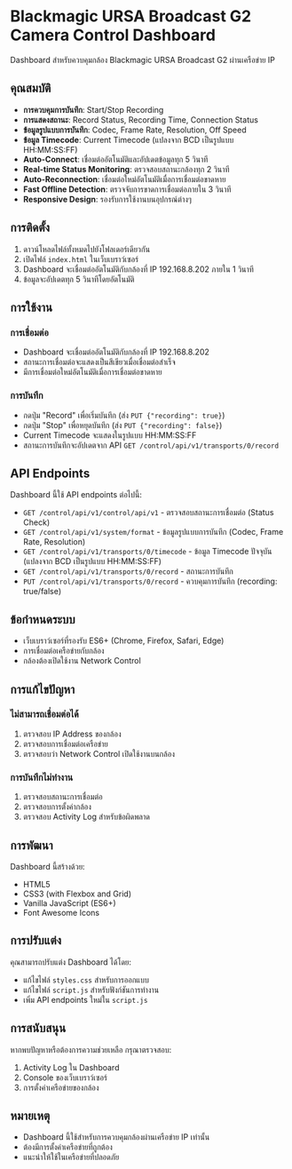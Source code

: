 # Blackmagic URSA Broadcast G2 Camera Control Dashboard

Dashboard สำหรับควบคุมกล้อง Blackmagic URSA Broadcast G2 ผ่านเครือข่าย IP

## คุณสมบัติ

- **การควบคุมการบันทึก**: Start/Stop Recording
- **การแสดงสถานะ**: Record Status, Recording Time, Connection Status
- **ข้อมูลรูปแบบการบันทึก**: Codec, Frame Rate, Resolution, Off Speed
- **ข้อมูล Timecode**: Current Timecode (แปลงจาก BCD เป็นรูปแบบ HH:MM:SS:FF)
- **Auto-Connect**: เชื่อมต่ออัตโนมัติและอัปเดตข้อมูลทุก 5 วินาที
- **Real-time Status Monitoring**: ตรวจสอบสถานะกล้องทุก 2 วินาที
- **Auto-Reconnection**: เชื่อมต่อใหม่อัตโนมัติเมื่อการเชื่อมต่อขาดหาย
- **Fast Offline Detection**: ตรวจจับการขาดการเชื่อมต่อภายใน 3 วินาที
- **Responsive Design**: รองรับการใช้งานบนอุปกรณ์ต่างๆ

## การติดตั้ง

1. ดาวน์โหลดไฟล์ทั้งหมดไปยังโฟลเดอร์เดียวกัน
2. เปิดไฟล์ `index.html` ในเว็บเบราว์เซอร์
3. Dashboard จะเชื่อมต่ออัตโนมัติกับกล้องที่ IP 192.168.8.202 ภายใน 1 วินาที
4. ข้อมูลจะอัปเดตทุก 5 วินาทีโดยอัตโนมัติ

## การใช้งาน

### การเชื่อมต่อ
- Dashboard จะเชื่อมต่ออัตโนมัติกับกล้องที่ IP 192.168.8.202
- สถานะการเชื่อมต่อจะแสดงเป็นสีเขียวเมื่อเชื่อมต่อสำเร็จ
- มีการเชื่อมต่อใหม่อัตโนมัติเมื่อการเชื่อมต่อขาดหาย

### การบันทึก
- กดปุ่ม "Record" เพื่อเริ่มบันทึก (ส่ง `PUT {"recording": true}`)
- กดปุ่ม "Stop" เพื่อหยุดบันทึก (ส่ง `PUT {"recording": false}`)
- Current Timecode จะแสดงในรูปแบบ HH:MM:SS:FF
- สถานะการบันทึกจะอัปเดตจาก API `GET /control/api/v1/transports/0/record`



## API Endpoints

Dashboard นี้ใช้ API endpoints ต่อไปนี้:

- `GET /control/api/v1/control/api/v1` - ตรวจสอบสถานะการเชื่อมต่อ (Status Check)
- `GET /control/api/v1/system/format` - ข้อมูลรูปแบบการบันทึก (Codec, Frame Rate, Resolution)
- `GET /control/api/v1/transports/0/timecode` - ข้อมูล Timecode ปัจจุบัน (แปลงจาก BCD เป็นรูปแบบ HH:MM:SS:FF)
- `GET /control/api/v1/transports/0/record` - สถานะการบันทึก
- `PUT /control/api/v1/transports/0/record` - ควบคุมการบันทึก (recording: true/false)

## ข้อกำหนดระบบ

- เว็บเบราว์เซอร์ที่รองรับ ES6+ (Chrome, Firefox, Safari, Edge)
- การเชื่อมต่อเครือข่ายกับกล้อง
- กล้องต้องเปิดใช้งาน Network Control

## การแก้ไขปัญหา

### ไม่สามารถเชื่อมต่อได้
1. ตรวจสอบ IP Address ของกล้อง
2. ตรวจสอบการเชื่อมต่อเครือข่าย
3. ตรวจสอบว่า Network Control เปิดใช้งานบนกล้อง

### การบันทึกไม่ทำงาน
1. ตรวจสอบสถานะการเชื่อมต่อ
2. ตรวจสอบการตั้งค่ากล้อง
3. ตรวจสอบ Activity Log สำหรับข้อผิดพลาด

## การพัฒนา

Dashboard นี้สร้างด้วย:
- HTML5
- CSS3 (with Flexbox and Grid)
- Vanilla JavaScript (ES6+)
- Font Awesome Icons

## การปรับแต่ง

คุณสามารถปรับแต่ง Dashboard ได้โดย:
- แก้ไขไฟล์ `styles.css` สำหรับการออกแบบ
- แก้ไขไฟล์ `script.js` สำหรับฟังก์ชันการทำงาน
- เพิ่ม API endpoints ใหม่ใน `script.js`

## การสนับสนุน

หากพบปัญหาหรือต้องการความช่วยเหลือ กรุณาตรวจสอบ:
1. Activity Log ใน Dashboard
2. Console ของเว็บเบราว์เซอร์
3. การตั้งค่าเครือข่ายของกล้อง

## หมายเหตุ

- Dashboard นี้ใช้สำหรับการควบคุมกล้องผ่านเครือข่าย IP เท่านั้น
- ต้องมีการตั้งค่าเครือข่ายที่ถูกต้อง
- แนะนำให้ใช้ในเครือข่ายที่ปลอดภัย 